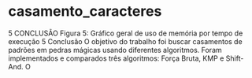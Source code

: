 # casamento_caracteres
5 CONCLUSÃO Figura 5: Gráfico geral de uso de memória por tempo de execução 5 Conclusão O objetivo do trabalho foi buscar casamentos de padrões em pedras mágicas usando diferentes algoritmos. Foram implementados e comparados três algoritmos: Força Bruta, KMP e Shift-And. O
